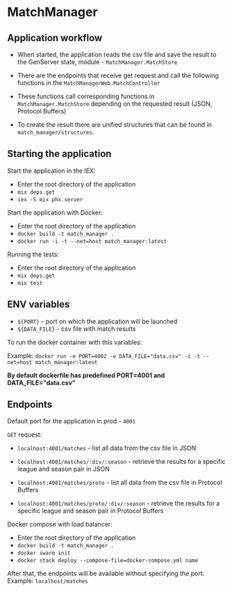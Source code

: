 # MatchManager

## Application workflow

* When started, the application reads the csv file and save the result to the GenServer state, module - `MatchManager.MatchStore`

* There are the endpoints that receive get request and call the following functions in the `MatchManagerWeb.MatchController`

* These functions call corresponding functions in `MatchManager.MatchStore` depending on the requested result (JSON, Protocol Buffers)

* To create the result there are unified structures that can be found in `match_manager/structures`. 

## Starting the application

Start the application in the IEX:

* Enter the root directory of the application
* `mix deps.get`
* `iex -S mix phx.server`

Start the application with Docker:

* Enter the root directory of the application
* `docker build -t match_manager .`
* `docker run -i -t --net=host match_manager:latest`

Running the tests: 

* Enter the root directory of the application
* `mix deps.get`
* `mix test`

## ENV variables

* `${PORT}` - port on which the application will be launched
* `${DATA_FILE}` - csv file with match results

To run the docker container with this variables:

Example: `docker run -e PORT=4002 -e DATA_FILE="data.csv" -i -t --net=host match_manager:latest`

**By default dockerfile has predefined PORT=4001 and DATA_FILE="data.csv"**

## Endpoints

Default port for the application in prod - `4001`

`GET` request:
* `localhost:4001/matches` - list all data from the csv file in JSON
* `localhost:4001/matches/:div/:season` - retrieve the results for a specific league and season pair in JSON

* `localhost:4001/matches/proto` - list all data from the csv file in Protocol Buffers
* `localhost:4001/matches/proto/:div/:season` - retrieve the results for a specific league and season pair in Protocol Buffers

Docker compose with load balancer:

* Enter the root directory of the application
* `docker build -t match_manager .`
* `docker swarm init`
* `docker stack deploy --compose-file=docker-compose.yml name`

After that, the endpoints will be available without specifying the port.
Example: `localhost/matches`